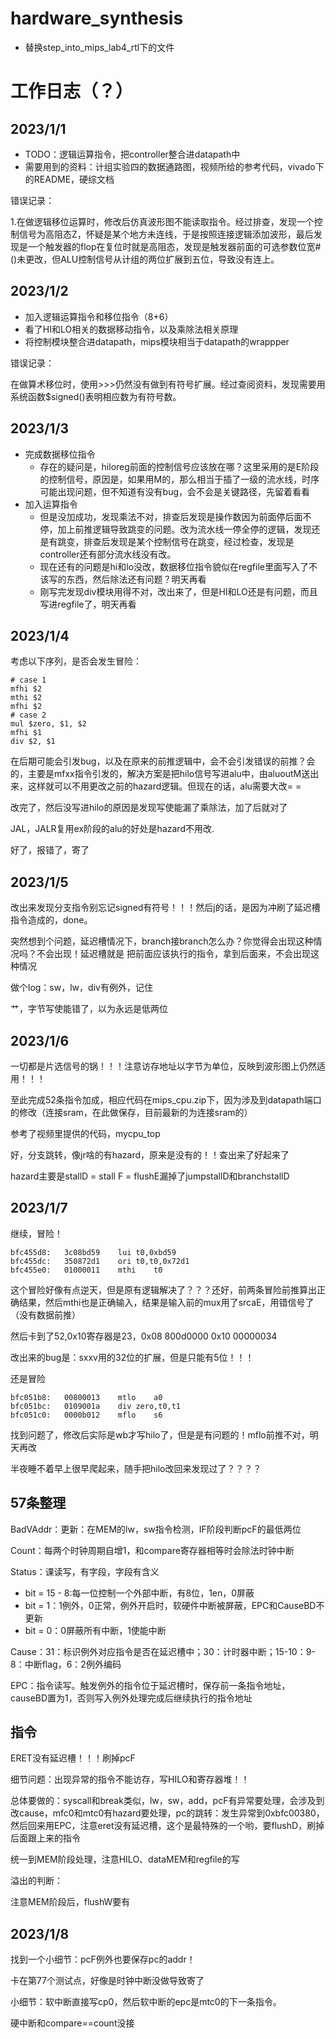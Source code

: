 # hardware_synthesis

- 替换step_into_mips_lab4_rtl下的文件

# 工作日志（？）

## 2023/1/1

- TODO：逻辑运算指令，把controller整合进datapath中
- 需要用到的资料：计组实验四的数据通路图，视频所给的参考代码，vivado下的README，硬综文档

错误记录：

1.在做逻辑移位运算时，修改后仿真波形图不能读取指令。经过排查，发现一个控制信号为高阻态Z，怀疑是某个地方未连线，于是按照连接逻辑添加波形，最后发现是一个触发器的flop在复位时就是高阻态，发现是触发器前面的可选参数位宽#()未更改，但ALU控制信号从计组的两位扩展到五位，导致没有连上。

## 2023/1/2

- 加入逻辑运算指令和移位指令（8+6）
- 看了HI和LO相关的数据移动指令，以及乘除法相关原理
- 将控制模块整合进datapath，mips模块相当于datapath的wrappper

错误记录：

在做算术移位时，使用>>>仍然没有做到有符号扩展。经过查阅资料，发现需要用系统函数$signed()表明相应数为有符号数。

## 2023/1/3

- 完成数据移位指令
  - 存在的疑问是，hiloreg前面的控制信号应该放在哪？这里采用的是E阶段的控制信号，原因是，如果用M的，那么相当于插了一级的流水线，时序可能出现问题，但不知道有没有bug，会不会是关键路径，先留着看看
- 加入运算指令
  - 但是没加成功，发现乘法不对，排查后发现是操作数因为前面停后面不停，加上前推逻辑导致跳变的问题。改为流水线一停全停的逻辑，发现还是有跳变，排查后发现是某个控制信号在跳变，经过检查，发现是controller还有部分流水线没有改。
  - 现在还有的问题是hi和lo没改，数据移位指令貌似在regfile里面写入了不该写的东西，然后除法还有问题？明天再看
  - 刚写完发现div模块用得不对，改出来了，但是HI和LO还是有问题，而且写进regfile了，明天再看

## 2023/1/4

考虑以下序列，是否会发生冒险：

```
# case 1
mfhi $2
mthi $2
mfhi $2
# case 2
mul $zero, $1, $2
mfhi $1
div $2, $1
```

在后期可能会引发bug，以及在原来的前推逻辑中，会不会引发错误的前推？会的，主要是mfxx指令引发的，解决方案是把hilo信号写进alu中，由aluoutM送出来，这样就可以不用更改之前的hazard逻辑。但现在的话，alu需要大改= =

改完了，然后没写进hilo的原因是发现写使能漏了乘除法，加了后就对了

JAL，JALR复用ex阶段的alu的好处是hazard不用改.

好了，报错了，寄了

## 2023/1/5

改出来发现分支指令别忘记signed有符号！！！然后j的话，是因为冲刷了延迟槽指令造成的，done。

突然想到个问题，延迟槽情况下，branch接branch怎么办？你觉得会出现这种情况吗？不会出现！延迟槽就是 把前面应该执行的指令，拿到后面来，不会出现这种情况

做个log：sw，lw，div有例外，记住

艹，字节写使能错了，以为永远是低两位

## 2023/1/6

一切都是片选信号的锅！！！注意访存地址以字节为单位，反映到波形图上仍然适用！！！

至此完成52条指令加成，相应代码在mips_cpu.zip下，因为涉及到datapath端口的修改（连接sram，在此做保存，目前最新的为连接sram的）

参考了视频里提供的代码，mycpu_top

好，分支跳转，像jr啥的有hazard，原来是没有的！！查出来了好起来了

hazard主要是stallD = stall F = flushE漏掉了jumpstallD和branchstallD

## 2023/1/7

继续，冒险！

```
bfc455d8:	3c08bd59 	lui	t0,0xbd59
bfc455dc:	350872d1 	ori	t0,t0,0x72d1
bfc455e0:	01000011 	mthi	t0
```

这个冒险好像有点逆天，但是原有逻辑解决了？？？还好，前两条冒险前推算出正确结果，然后mthi也是正确输入，结果是输入前的mux用了srcaE，用错信号了（没有数据前推）

然后卡到了52,0x10寄存器是23，0x08 800d0000 0x10 00000034

改出来的bug是：sxxv用的32位的扩展，但是只能有5位！！！

还是冒险

```
bfc051b8:	00800013 	mtlo	a0
bfc051bc:	0109001a 	div	zero,t0,t1
bfc051c0:	0000b012 	mflo	s6
```

找到问题了，修改后实际是wb才写hilo了，但是是有问题的！mflo前推不对，明天再改

半夜睡不着早上很早爬起来，随手把hilo改回来发现过了？？？？

## 57条整理

BadVAddr：更新：在MEM的lw，sw指令检测，IF阶段判断pcF的最低两位

Count：每两个时钟周期自增1，和compare寄存器相等时会除法时钟中断

Status：课读写，有字段，字段有含义

- bit = 15 - 8:每一位控制一个外部中断，有8位，1en，0屏蔽
- bit = 1：1例外，0正常，例外开启时，软硬件中断被屏蔽，EPC和CauseBD不更新
- bit = 0：0屏蔽所有中断，1使能中断

Cause：31：标识例外对应指令是否在延迟槽中；30：计时器中断；15-10：9-8：中断flag，6：2例外编码

EPC：指令读写。触发例外的指令位于延迟槽时，保存前一条指令地址，causeBD置为1，否则写入例外处理完成后继续执行的指令地址

## 指令

ERET没有延迟槽！！！刷掉pcF

细节问题：出现异常的指令不能访存，写HILO和寄存器堆！！

总体要做的：syscall和break类似，lw，sw，add，pcF有异常要处理，会涉及到改cause，mfc0和mtc0有hazard要处理，pc的跳转：发生异常到0xbfc00380，然后回来用EPC，注意eret没有延迟槽，这个是最特殊的一个哟，要flushD，刷掉后面跟上来的指令

统一到MEM阶段处理，注意HILO、dataMEM和regfile的写

溢出的判断：

注意MEM阶段后，flushW要有

## 2023/1/8

找到一个小细节：pcF例外也要保存pc的addr！

卡在第77个测试点，好像是时钟中断没做导致寄了

小细节：软中断直接写cp0，然后软中断的epc是mtc0的下一条指令。

硬中断和compare==count没接
